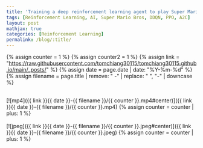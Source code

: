 ```yaml
---
title: 'Training a deep reinforcement learning agent to play Super Mario Bros'
tags: [Reinforcement Learning, AI, Super Mario Bros, DDQN, PPO, A2C]
layout: post
mathjax: true
categories: [Reinforcement Learning]
permalink: /blog/:title/
---
```

{% assign counter = 1 %}
{% assign counter2 = 1 %}
{% assign link = "https://raw.githubusercontent.com/tomchiang30115/tomchiang30115.github.io/main/_posts/" %}
{% assign date = page.date | date: "%Y-%m-%d" %}
{% assign filename = page.title | remove: " -" | replace: " ", "-" | downcase %}

<br>
[![mp4]({{ link }}{{ date }}-{{ filename }}/{{ counter }}.mp4#center)]({{ link }}{{ date }}-{{ filename }}/{{ counter }}.mp4)
{% assign counter = counter | plus: 1 %} 
<br>


<br>
[![jpeg]({{ link }}{{ date }}-{{ filename }}/{{ counter }}.jpeg#center)]({{ link }}{{ date }}-{{ filename }}/{{ counter }}.jpeg)
{% assign counter = counter | plus: 1 %} 
<br>


<div id="adobe-dc-view" style="width: 100%;"></div>
<script src="https://documentcloud.adobe.com/view-sdk/main.js"></script>
<script type="text/javascript">
	document.addEventListener("adobe_dc_view_sdk.ready", function(){ 
		var adobeDCView = new AdobeDC.View({clientId: "3e66a9482764407187a81a0bf601400a", divId: "adobe-dc-view"});
		adobeDCView.previewFile({
			content:{location: {url: "https://tomchiang30115.github.io/pdf/RL_Project_Group_30_v2.pdf"}},
			metaData:{fileName: "RL_Project_Group_30_v2.pdf"}
		}, {embedMode: "IN_LINE"});
	});
</script>


<!-- A **model card** is a short document that provides key information about a machine learning model. Model cards increase transparency by communicating information about trained models to broad audiences.


### Model cards

Though AI systems are playing increasingly important roles in every industry, few people understand how these systems work. AI researchers are exploring many ways to communicate key information about models to inform people who use AI systems, people who are affected by AI systems and others.

Model cards - introduced in a [2019 paper](https://arxiv.org/abs/1810.03993) - are one way for teams to communicate key information about their AI system to a broad audience. This information generally includes intended uses for the model, how the model works, and how the model performs in different situations.

You can think of model cards as similar to the nutritional labels that you find on packaged foods.

### Examples of model cards

Before we continue, it might be useful to briefly skim some examples of model cards.

- [Salesforce's model cards](https://blog.einstein.ai/model-cards-for-ai-model-transparency/)
- [Open AI’s model card for GPT-3](https://github.com/openai/gpt-3/blob/master/model-card.md)
- [Google Cloud's example model cards](https://modelcards.withgoogle.com/face-detection)

### Who is the audience of your model card?

A model card should strike a balance between being easy-to-understand and communicating important technical information. When writing a model card, you should consider your audience: the groups of people who are most likely to read your model card. These groups will vary according to the AI system’s purpose.

For example, a model card for an AI system that helps medical professionals interpret x-rays to better diagnose musculoskeletal injuries is likely to be read by medical professionals, scientists, patients, researchers, policymakers and developers of similar AI systems. The model card may therefore assume some knowledge of health care and of AI systems.

### What sections should a model card contain?

Per the original paper, a model card should have the following nine sections. Note that different organizations may add, subtract or rearrange model card sections according to their needs (and you may have noticed this in some of the examples above).

As you read about the different sections, you're encouraged to review the two example model cards from the original paper. Before proceeding, open each of these model card examples in a new window:

- [Model Card - Smiling Detection in Images](https://github.com/Kaggle/learntools/blob/master/notebooks/ethics/pdfs/smiling_in_images_model_card.pdf)
- [Model Card - Toxicity in Text](https://github.com/Kaggle/learntools/blob/master/notebooks/ethics/pdfs/toxicity_in_text_model_card.pdf)


### 1. Model Details

- Include background information, such as developer and model version.

### 2. Intended Use

- What use cases are in scope?
    - Who are your intended users?
    - What use cases are out of scope?

### 3. Factors

- What factors affect the impact of the model? For example, the smiling detection model's results vary by demographic factors like age, gender or ethnicity, environmental factors like lighting or rain and instrumentation like camera type.

### 4. Metrics

What metrics are you using to measure the performance of the model? Why did you pick those metrics?

- For **classification systems** – in which the output is a class label – potential error types include false positive rate, false negative rate, false discovery rate, and false omission rate. The relative importance of each of these depends on the use case.
- For **score-based analyses** – in which the output is a score or price – consider reporting model performance across groups.

### 5. Evaluation Data

- Which datasets did you use to evaluate model performance? Provide the datasets if you can.
- Why did you choose these datasets for evaluation?
- Are the datasets representative of typical use cases, anticipated test cases and/or challenging cases?

### 6. Training Data

- Which data was the model trained on?

### 7. Quantitative Analyses

- How did the model perform on the metrics you chose? Break down performance by important factors and their intersections. For example, in the smiling detection example, performance is broken down by age (eg, young, old), gender (eg, female, male), and then both (eg, old-female, old-male, young-female, young-male).

### 8. Ethical Considerations

- Describe ethical considerations related to the model, such as sensitive data used to train the model, whether the model has implications for human life, health, or safety, how risk was mitigated, and what harms may be present in model usage.

### 9. Caveats and Recommendations

- Add anything important that you have not covered elsewhere in the model card.

### How can you use model cards in your organization?

The use of detailed model cards can often be challenging because an organization may not want to reveal its processes, proprietary data or trade secrets. In such cases, the developer team should think about how model cards can be useful and empowering, without including sensitive information.

Some teams use other formats - such as [FactSheets](https://aifs360.mybluemix.net/) - to collect and log ML model information.

### Scenario A

You are the creator of the S*imple Zoom* video editing tool, which uses AI to automatically zoom the video camera in on a presenter as they walk across a room during a presentation. You are launching the Simple Zoom tool and releasing a model card along with the tool, in the interest of transparency.

### 1) Audience

Which audiences should you write the model card for? 

> Model cards should be written for the groups that are most likely to read it. For Simple Zoom, such groups probably include people using the tool to record videos, organizations seeking to adopt the tool, IT and audio-visual teams and agencies, computer vision researchers, policymakers and developers of similar AI systems. Given how broad this group is, your team can only assume a basic knowledge of video recording terms throughout the model card.

### Scenario B

You are the product manager for *Presenter Pro*, a popular video and audio recording product for people delivering talks and presentations. As a new feature based on customer demand, your team has been planning to add the AI-powered ability for a single video camera to automatically track a presenter, focusing on them as they walk across the room or stage, zooming in and out automatically and continuously adjusting lighting and focus within the video frame.

You are hoping to incorporate a different company’s AI tool (called Simple Zoom) into your product (Presenter Pro). To determine whether *Simple Zoom* is a good fit for Presenter Pro, you are reviewing Simple Zoom’s model card.

### 2) Intended Use

The **Intended Use** section of the model card includes the following bullets:

- *Simple Zoom* is intended to be used for automatic zoom, focus, and lighting adjustment in the real-time video recording of individual presenters by a single camera
- *Simple Zoom* is not suitable for presentations in which there is more than one presenter or for presentations in which the presenter is partially or fully hidden at any time

As a member of the team evaluating Simple Zoom for potential integration into Presenter Pro, you are aware that Presenter Pro only supports one presenter per video.

However, you are also aware that in some Presenter Pro customers use large props in their presentation videos. Given the information in the Intended Use section of the model card, what problem do you foresee for these customers if you integrate Simple Zoom into Presenter Pro? What are some ways in which you could address this issue?

> Since Simple Zoom is not suitable for presentations in which the presenter is partially or fully hidden at any time, it might not work well in a presentation in which the presenter uses a large object, because the object could partially or fully hide the presenter. There are many potential ways to address this issue. For example, your team could reach out to the Simple Zoom team to assess the potential risks and harms of using Simple Zoom with props. As another example, your team could eventually add a message in the Presenter Pro user interface explaining that the Simple Zoom feature should not be used in presentations that use props.

### 3) Factors, Evaluation Data, Metrics, and Quantitative Analyses

We'll continue with **Scenario B**, where you are the product manager for Presenter Pro. Four more sections of the model card for Simple Zoom are described below.

**Factors**: The model card lists the following factors as potentially relevant to model performance:

- Group Factors
    - Self-reported gender
    - Skin tone
    - Self-reported age
- Other Factors
    - Camera angle
    - Presenter distance from camera
    - Camera type
    - Lighting

**Evaluation Data**: To generate the performance metrics reported in the **Quantitative Analysis** section (discussed below), the *Simple Zoom* team used an evaluation data set of 500 presentation videos, each between two and five minutes long. The videos included both regular and unusual presentation and recording scenarios and included presenters from various demographic backgrounds.

**Metrics**: Since *Simple Zoom* model performance is subjective (involving questions like whether a zoom is of appropriate speed or smoothness; or whether a lighting adjustment is well-executed), the Simple Zoom team tested the tool’s performance by asking a diverse viewer group to view _Simple Zoom_’s output videos (using the evaluation dataset’s 500 videos as inputs). Each viewer was asked to rate the quality of video editing for each video on a scale of 1 to 10, and each video’s average rating was used as a proxy for _Simple Zoom_’s performance on that video.

**Quantitative Analyses**: The quantitative analyses section of the model card includes a brief summary of performance results. According to the summary, the model generally performs equally well across all the listed demographic groups (gender, skin tone and age).

The quantitative analyses section also includes interactive graphs, which allow you to view the performance of the *Simple Zoom* tool by each factor and by intersections of ‘Group’ and ‘Other’ factors.

As a member of the team evaluating *Simple Zoom* for potential integration into *Presenter Pro*, what are some questions you might be interested in answering and exploring via the interactive graphs?

> There are many possible answers to this question. For example, you may want to check that the model’s equal performance across demographic groups (gender, skin tone and age) remains equal across different camera angles, distances from camera, camera types and lighting conditions. As another example, you may want to know how well the model performs from the specific camera angles that Production Pro customers most commonly use. -->